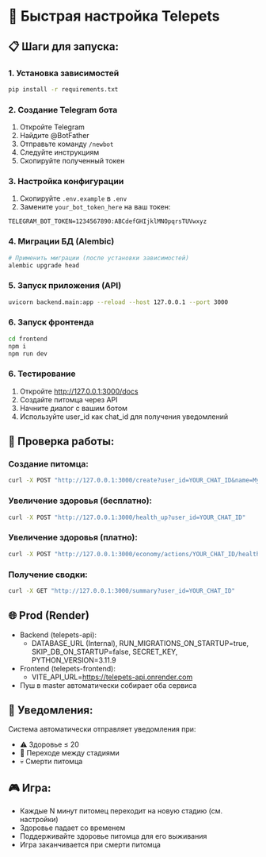 # 🚀 Быстрая настройка Telepets

## 📋 Шаги для запуска:

### 1. Установка зависимостей
```bash
pip install -r requirements.txt
```

### 2. Создание Telegram бота
1. Откройте Telegram
2. Найдите @BotFather
3. Отправьте команду `/newbot`
4. Следуйте инструкциям
5. Скопируйте полученный токен

### 3. Настройка конфигурации
1. Скопируйте `.env.example` в `.env`
2. Замените `your_bot_token_here` на ваш токен:
```env
TELEGRAM_BOT_TOKEN=1234567890:ABCdefGHIjklMNOpqrsTUVwxyz
```

### 4. Миграции БД (Alembic)
```bash
# Применить миграции (после установки зависимостей)
alembic upgrade head
```

### 5. Запуск приложения (API)
```bash
uvicorn backend.main:app --reload --host 127.0.0.1 --port 3000
```

### 6. Запуск фронтенда
```bash
cd frontend
npm i
npm run dev
```

### 6. Тестирование
1. Откройте http://127.0.0.1:3000/docs
2. Создайте питомца через API
3. Начните диалог с вашим ботом
4. Используйте user_id как chat_id для получения уведомлений

## 🔧 Проверка работы:

### Создание питомца:
```bash
curl -X POST "http://127.0.0.1:3000/create?user_id=YOUR_CHAT_ID&name=MyPet"
```

### Увеличение здоровья (бесплатно):
```bash
curl -X POST "http://127.0.0.1:3000/health_up?user_id=YOUR_CHAT_ID"
```

### Увеличение здоровья (платно):
```bash
curl -X POST "http://127.0.0.1:3000/economy/actions/YOUR_CHAT_ID/health_up?pet_name=MyPet"
```

### Получение сводки:
```bash
curl -X GET "http://127.0.0.1:3000/summary?user_id=YOUR_CHAT_ID"
```

## 🌐 Prod (Render)

- Backend (telepets-api):
  - DATABASE_URL (Internal), RUN_MIGRATIONS_ON_STARTUP=true, SKIP_DB_ON_STARTUP=false, SECRET_KEY, PYTHON_VERSION=3.11.9
- Frontend (telepets-frontend):
  - VITE_API_URL=https://telepets-api.onrender.com
- Пуш в master автоматически собирает оба сервиса

## 📱 Уведомления:

Система автоматически отправляет уведомления при:
- ⚠️ Здоровье ≤ 20
- 🎉 Переходе между стадиями
- 💀 Смерти питомца

## 🎮 Игра:

- Каждые N минут питомец переходит на новую стадию (см. настройки)
- Здоровье падает со временем
- Поддерживайте здоровье питомца для его выживания
- Игра заканчивается при смерти питомца 
